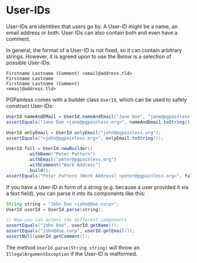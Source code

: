 # User-IDs

User-IDs are identities that users go by. A User-ID might be a name, an email address or both.
User-IDs can also contain both and even have a comment.

In general, the format of a User-ID is not fixed, so it can contain arbitrary strings.
However, it is agreed upon to use the
Below is a selection of possible User-IDs:

```
Firstname Lastname (Comment) <email@address.tld>
Firstname Lastname
Firstname Lastname (Comment)
<email@address.tld>
```

PGPainless comes with a builder class `UserId`, which can be used to safely construct User-IDs:

```java
UserId nameAndEMail = UserId.nameAndEmail("Jane Doe", "jane@pgpainless.org");
assertEquals("Jane Doe <jane@pgpainless.org>", nameAndEmail.toString()):

UserId onlyEmail = UserId.onlyEmail("john@pgpainless.org");
assertEquals("<john@pgpainless.org>", onlyEmail.toString());

UserId full = UserId.newBuilder()
        .withName("Peter Pattern")
        .withEmail("peter@pgpainless.org")
        .withComment("Work Address")
        .build();
assertEquals("Peter Pattern (Work Address) <peter@pgpainless.org>", full.toString());
```

If you have a User-ID in form of a string (e.g. because a user provided it via a text field),
you can parse it into its components like this:

```java
String string = "John Doe <john@doe.corp>";
UserId userId = UserId.parse(string);

// Now you can access the different components
assertEquals("John Doe", userId.getName());
assertEquals("john@doe.corp", userId.getEmail());
assertNull(userId.getComment());
```

The method `UserId.parse(String string)` will throw an `IllegalArgumentException` if the User-ID is malformed.
